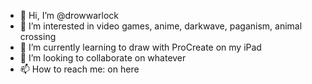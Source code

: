 - 👋 Hi, I’m @drowwarlock
- 👀 I’m interested in video games, anime, darkwave, paganism, animal crossing
- 🌱 I’m currently learning to draw with ProCreate on my iPad
- 💞️ I’m looking to collaborate on whatever
- 📫 How to reach me: on here

<!---
drowwarlock/drowwarlock is a ✨ special ✨ repository because its `README.md` (this file) appears on your GitHub profile.
You can click the Preview link to take a look at your changes.
--->
